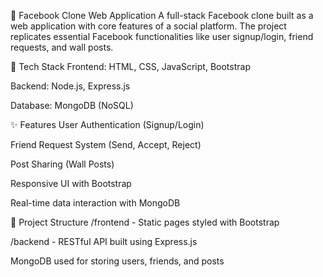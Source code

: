 📘 Facebook Clone Web Application
A full-stack Facebook clone built as a web application with core features of a social platform. The project replicates essential Facebook functionalities like user signup/login, friend requests, and wall posts.

🔧 Tech Stack
Frontend: HTML, CSS, JavaScript, Bootstrap

Backend: Node.js, Express.js

Database: MongoDB (NoSQL)

✨ Features
User Authentication (Signup/Login)

Friend Request System (Send, Accept, Reject)

Post Sharing (Wall Posts)

Responsive UI with Bootstrap

Real-time data interaction with MongoDB

📁 Project Structure
/frontend - Static pages styled with Bootstrap

/backend - RESTful API built using Express.js

MongoDB used for storing users, friends, and posts

